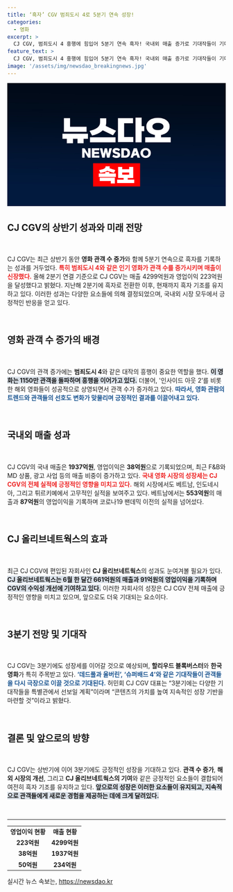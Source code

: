 ```yaml
---
title: ‘흑자’ CGV 범죄도시 4로 5분기 연속 성장!
categories:
  - 영화
excerpt: >
  CJ CGV, 범죄도시 4 흥행에 힘입어 5분기 연속 흑자! 국내외 매출 증가로 기대작들이 기다려지는 3분기를 맞이하고, 특별관 전환까지 예고하며 성장세를 이어갑니다.
feature_text: >
  CJ CGV, 범죄도시 4 흥행에 힘입어 5분기 연속 흑자! 국내외 매출 증가로 기대작들이 기다려지는 3분기를 맞이하고, 특별관 전환까지 예고하며 성장세를 이어갑니다.
image: '/assets/img/newsdao_breakingnews.jpg'
---
```


<p><img src="/assets/img/newsdao_breakingnews.jpg" alt="firstkoreanews 속보" /></p>

<h2 data-ke-size="size26">CJ CGV의 상반기 성과와 미래 전망</h2>

<p data-ke-size="size16">&nbsp;</p>

<p data-ke-size="size16">CJ CGV는 최근 상반기 동안 <b>영화 관객 수 증가</b>와 함께 5분기 연속으로 흑자를 기록하는 성과를 거두었다. <b><span style="color: #ee2323;">특히 범죄도시 4와 같은 인기 영화가 관객 수를 증가시키며 매출이 신장했다.</span></b> 올해 2분기 연결 기준으로 CJ CGV는 매출 4299억원과 영업이익 223억원을 달성했다고 밝혔다. 지난해 2분기에 흑자로 전환한 이후, 현재까지 흑자 기조를 유지하고 있다. 이러한 성과는 다양한 요소들에 의해 결정되었으며, 국내외 시장 모두에서 긍정적인 반응을 얻고 있다.</p>

<p data-ke-size="size16">&nbsp;</p>

<h2 data-ke-size="size26">영화 관객 수 증가의 배경</h2>

<p data-ke-size="size16">&nbsp;</p>

<p data-ke-size="size16">CJ CGV의 관객 증가에는 <b>범죄도시 4</b>와 같은 대작의 흥행이 중요한 역할을 했다. <b><span style="background-color: #21538527;">이 영화는 1150만 관객을 돌파하며 흥행을 이어가고 있다.</span></b> 더불어, '인사이드 아웃 2’를 비롯한 해외 영화들이 성공적으로 상영되면서 관객 수가 증가하고 있다. <b><span style="color: #1a5490;">따라서, 영화 관람의 트렌드와 관객들의 선호도 변화가 맞물리며 긍정적인 결과를 이끌어내고 있다.</span></b></p>

<p data-ke-size="size16">&nbsp;</p>

<h2 data-ke-size="size26">국내외 매출 성과</h2>

<p data-ke-size="size16">&nbsp;</p>

<p data-ke-size="size16">CJ CGV의 국내 매출은 <b>1937억원</b>, 영업이익은 <b>38억원</b>으로 기록되었으며, 최근 F&B와 MD 상품, 광고 사업 등의 매출 비중이 증가하고 있다. <b><span style="color: #ee2323;">국내 영화 시장의 성장세는 CJ CGV의 전체 실적에 긍정적인 영향을 미치고 있다.</span></b> 해외 시장에서도 베트남, 인도네시아, 그리고 튀르키예에서 고무적인 실적을 보여주고 있다. 베트남에서는 <b>553억원</b>의 매출과 <b>87억원</b>의 영업이익을 기록하며 코로나19 팬데믹 이전의 실적을 넘어섰다.</p>

<p data-ke-size="size16">&nbsp;</p>

<h2 data-ke-size="size26">CJ 올리브네트웍스의 효과</h2>

<p data-ke-size="size16">&nbsp;</p>

<p data-ke-size="size16">최근 CJ CGV에 편입된 자회사인 <b>CJ 올리브네트웍스</b>의 성과도 눈여겨볼 필요가 있다. <b><span style="background-color: #21538527;">CJ 올리브네트웍스는 6월 한 달간 661억원의 매출과 91억원의 영업이익을 기록하며 CGV의 수익성 개선에 기여하고 있다.</span></b> 이러한 자회사의 성장은 CJ CGV 전체 매출에 긍정적인 영향을 미치고 있으며, 앞으로도 더욱 기대되는 요소이다.</p>

<p data-ke-size="size16">&nbsp;</p>

<h2 data-ke-size="size26">3분기 전망 및 기대작</h2>

<p data-ke-size="size16">&nbsp;</p>

<p data-ke-size="size16">CJ CGV는 3분기에도 성장세를 이어갈 것으로 예상되며, <b>할리우드 블록버스터</b>와 <b>한국 영화</b>가 특히 주목받고 있다. <b><span style="color: #1a5490;">‘데드풀과 울버린’, ‘슈퍼배드 4’와 같은 기대작들이 관객들을 다시 극장으로 이끌 것으로 기대된다.</span></b> 허민회 CJ CGV 대표는 “3분기에는 다양한 기대작들을 특별관에서 선보일 계획”이라며 “콘텐츠의 가치를 높여 지속적인 성장 기반을 마련할 것”이라고 밝혔다.</p>

<p data-ke-size="size16">&nbsp;</p>

<h2 data-ke-size="size26">결론 및 앞으로의 방향</h2>

<p data-ke-size="size16">&nbsp;</p>

<p data-ke-size="size16">CJ CGV는 상반기에 이어 3분기에도 긍정적인 성장을 기대하고 있다. <b>관객 수 증가</b>, <b>해외 시장의 개선</b>, 그리고 <b>CJ 올리브네트웍스의 기여</b>와 같은 긍정적인 요소들이 결합되어 여전히 흑자 기조를 유지하고 있다. <b><span style="background-color: #21538527;">앞으로의 성장은 이러한 요소들이 유지되고, 지속적으로 관객들에게 새로운 경험을 제공하는 데에 크게 달려있다.</span></b></p>

<p data-ke-size="size16">&nbsp;</p>

<hr />

<table style="width:100%;">
<tr>
<td style="text-align: center; height: 17px;"><b>영업이익 현황</b></td>
<td style="text-align: center; height: 17px;"><b>매출 현황</b></td>
</tr>
<tr>
<td style="text-align: center; height: 17px;"><b>223억원</b></td>
<td style="text-align: center; height: 17px;"><b>4299억원</b></td>
</tr>
<tr>
<td style="text-align: center; height: 17px;"><b>38억원</b></td>
<td style="text-align: center; height: 17px;"><b>1937억원</b></td>
</tr>
<tr>
<td style="text-align: center; height: 17px;"><b>50억원</b></td>
<td style="text-align: center; height: 17px;"><b>234억원</b></td>
</tr>
</table>
실시간 뉴스 속보는, <a href="https://newsdao.kr" rel="dofollow">https://newsdao.kr</a>



